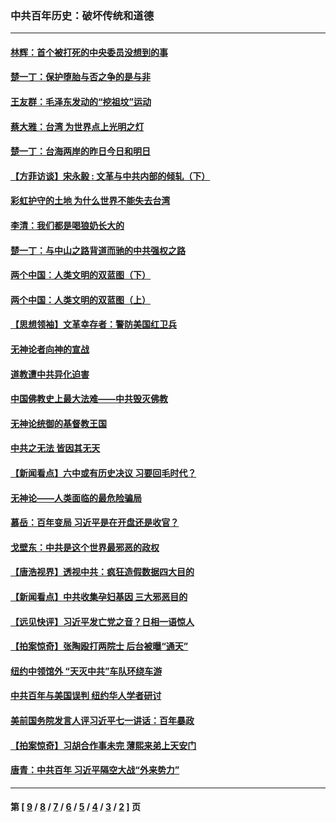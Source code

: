 ### 中共百年历史：破坏传统和道德
---
#### [林辉：首个被打死的中央委员没想到的事](../../pages/nf1176114/n13987400.md?05090430) 
#### [楚一丁：保护堕胎与否之争的是与非](../../pages/nf1176114/n13815642.md?05090430) 
#### [王友群：毛泽东发动的“挖祖坟”运动](../../pages/nf1176114/n13723639.md?05090430) 
#### [蔡大雅：台湾 为世界点上光明之灯](../../pages/nf1176114/n13531530.md?05090430) 
#### [楚一丁：台海两岸的昨日今日和明日](../../pages/nf1176114/n13531468.md?05090430) 
#### [【方菲访谈】宋永毅 : 文革与中共内部的倾轧（下）](../../pages/nf1176114/n13486836.md?05090430) 
#### [彩虹护守的土地 为什么世界不能失去台湾](../../pages/nf1176114/n13476849.md?05090430) 
#### [李清：我们都是喝狼奶长大的](../../pages/nf1176114/n13471478.md?05090430) 
#### [楚一丁：与中山之路背道而驰的中共强权之路](../../pages/nf1176114/n13437270.md?05090430) 
#### [两个中国：人类文明的双蓝图（下）](../../pages/nf1176114/n13423132.md?05090430) 
#### [两个中国：人类文明的双蓝图（上）](../../pages/nf1176114/n13422687.md?05090430) 
#### [【思想领袖】文革幸存者：警防美国红卫兵](../../pages/nf1176114/n13339289.md?05090430) 
#### [无神论者向神的宣战](../../pages/nf1176114/n13281535.md?05090430) 
#### [道教遭中共异化迫害](../../pages/nf1176114/n13281463.md?05090430) 
#### [中国佛教史上最大法难——中共毁灭佛教](../../pages/nf1176114/n13281397.md?05090430) 
#### [无神论统御的基督教王国](../../pages/nf1176114/n13281280.md?05090430) 
#### [中共之无法 皆因其无天](../../pages/nf1176114/n13281088.md?05090430) 
#### [【新闻看点】六中或有历史决议 习要回毛时代？](../../pages/nf1176114/n13222895.md?05090430) 
#### [无神论——人类面临的最危险骗局](../../pages/nf1176114/n13196137.md?05090430) 
#### [慕岳：百年变局 习近平是在开盘还是收官？](../../pages/nf1176114/n13206516.md?05090430) 
#### [戈壁东：中共是这个世界最邪恶的政权](../../pages/nf1176114/n13085641.md?05090430) 
#### [【唐浩视界】透视中共：疯狂造假数据四大目的](../../pages/nf1176114/n13080590.md?05090430) 
#### [【新闻看点】中共收集孕妇基因 三大邪恶目的](../../pages/nf1176114/n13077182.md?05090430) 
#### [【远见快评】习近平发亡党之音？日相一语惊人](../../pages/nf1176114/n13074809.md?05090430) 
#### [【拍案惊奇】张陶殴打两院士 后台被曝“通天”](../../pages/nf1176114/n13070496.md?05090430) 
#### [纽约中领馆外 “天灭中共”车队环绕车游](../../pages/nf1176114/n13070693.md?05090430) 
#### [中共百年与美国误判 纽约华人学者研讨](../../pages/nf1176114/n13067969.md?05090430) 
#### [美前国务院发言人评习近平七一讲话：百年暴政](../../pages/nf1176114/n13066986.md?05090430) 
#### [【拍案惊奇】习胡合作事未完 薄熙来弟上天安门](../../pages/nf1176114/n13065867.md?05090430) 
#### [唐青：中共百年 习近平隔空大战“外来势力”](../../pages/nf1176114/n13065976.md?05090430) 

---
#### 第 [ [9](./9.md?05090430) / [8](./8.md?05090430) / [7](./7.md?05090430) / [6](./6.md?05090430) / [5](./5.md?05090430) / [4](./4.md?05090430) / [3](./3.md?05090430) / [2](./2.md?05090430) ] 页
